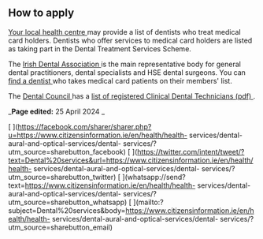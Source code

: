 ##  How to apply

[ Your local health centre
](http://www.hse.ie/eng/services/list/2/healthcentres/) may provide a list of
dentists who treat medical card holders. Dentists who offer services to
medical card holders are listed as taking part in the Dental Treatment
Services Scheme.

The [ Irish Dental Association ](http://www.dentist.ie/) is the main
representative body for general dental practitioners, dental specialists and
HSE dental surgeons. You can [ find a dentist
](https://portal.irishdentalassoc.ie/Find-A-Dentist) who takes medical card
patients on their members' list.

The [ Dental Council ](http://www.dentalcouncil.ie/) has a [ list of
registered Clinical Dental Technicians (pdf)
](http://www.dentalcouncil.ie/files/Register%20of%20CDTs%20-%20March%202020%20-%2020200327.pdf)
.

_**Page edited:** 25 April 2024 _

[
](https://facebook.com/sharer/sharer.php?u=https://www.citizensinformation.ie/en/health/health-
services/dental-aural-and-optical-services/dental-
services/?utm_source=sharebutton_facebook) [
](https://twitter.com/intent/tweet/?text=Dental%20services&url=https://www.citizensinformation.ie/en/health/health-
services/dental-aural-and-optical-services/dental-
services/?utm_source=sharebutton_twitter) [
](whatsapp://send?text=https://www.citizensinformation.ie/en/health/health-
services/dental-aural-and-optical-services/dental-
services/?utm_source=sharebutton_whatsapp) [
](mailto:?subject=Dental%20services&body=https://www.citizensinformation.ie/en/health/health-
services/dental-aural-and-optical-services/dental-
services/?utm_source=sharebutton_email) [ ](javascript:void\(0\))
